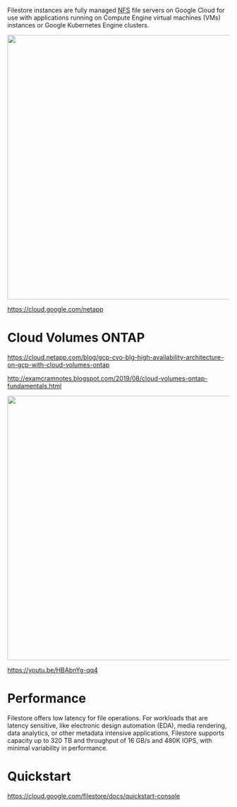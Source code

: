 Filestore instances are fully managed [NFS](https://en.wikipedia.org/wiki/Network_File_System) file servers on Google Cloud for use with applications running on Compute Engine virtual machines (VMs) instances or Google Kubernetes Engine clusters.

<img src="http://4.bp.blogspot.com/-na_N8omEha8/UwNBPyhpJqI/AAAAAAAABQc/e2pMQ__WLQo/s1600/nfs+architecture.jpg" width="600">

https://cloud.google.com/netapp

# Cloud Volumes ONTAP 

https://cloud.netapp.com/blog/gcp-cvo-blg-high-availability-architecture-on-gcp-with-cloud-volumes-ontap

http://examcramnotes.blogspot.com/2019/08/cloud-volumes-ontap-fundamentals.html

<img src="https://cloud.netapp.com/hs-fs/hubfs/GCP%20HA.jpg?width=1500&name=GCP%20HA.jpg" width="600">


https://youtu.be/HBAbnYg-qq4


# Performance

Filestore offers low latency for file operations. For workloads that are latency sensitive, like electronic design automation (EDA), media rendering, data analytics, or other metadata intensive applications, Filestore supports capacity up to 320 TB and throughput of 16 GB/s and 480K IOPS, with minimal variability in performance.

# Quickstart

https://cloud.google.com/filestore/docs/quickstart-console

